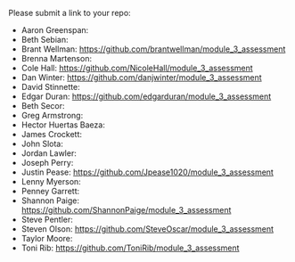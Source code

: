 Please submit a link to your repo:

* Aaron Greenspan:
* Beth Sebian:
* Brant Wellman: https://github.com/brantwellman/module_3_assessment
* Brenna Martenson:
* Cole Hall: https://github.com/NicoleHall/module_3_assessment
* Dan Winter: https://github.com/danjwinter/module_3_assessment
* David Stinnette:
* Edgar Duran: https://github.com/edgarduran/module_3_assessment
* Beth Secor:
* Greg Armstrong:
* Hector Huertas Baeza:
* James Crockett:
* John Slota:
* Jordan Lawler:
* Joseph Perry:
* Justin Pease: https://github.com/Jpease1020/module_3_assessment
* Lenny Myerson:
* Penney Garrett:
* Shannon Paige: https://github.com/ShannonPaige/module_3_assessment
* Steve Pentler:
* Steven Olson: https://github.com/SteveOscar/module_3_assessment
* Taylor Moore:
* Toni Rib: https://github.com/ToniRib/module_3_assessment
